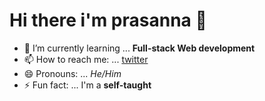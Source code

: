 # Hi there i'm prasanna 👋
- 🌱 I’m currently learning ... **Full-stack Web development**
- 📫 How to reach me: ... [twitter](https://twitter.com/PrasannaRames)
- 😄 Pronouns: ... *He/Him*
- ⚡ Fun fact: ... I'm a **self-taught**




 
 
 
 
 
 
